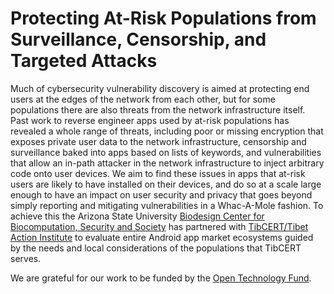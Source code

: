 # Protecting At-Risk Populations from Surveillance, Censorship, and Targeted Attacks

Much of cybersecurity vulnerability discovery is aimed at protecting end users
at the edges of the network from each other, but for some populations there are
also threats from the network infrastructure itself.  Past work to reverse
engineer apps used by at-risk populations has revealed a whole range of threats,
including poor or missing encryption that exposes private user data to the
network infrastructure, censorship and surveillance baked into apps based on
lists of keywords, and vulnerabilities that allow an in-path attacker in the
network infrastructure to inject arbitrary code onto user devices.  We aim to
find these issues in apps that at-risk users are likely to have installed on
their devices, and do so at a scale large enough to have an impact on user
security and privacy that goes beyond simply reporting and mitigating
vulnerabilities in a Whac-A-Mole fashion.  To achieve this the Arizona State
University [Biodesign Center for Biocomputation, Security and
Society](https://biodesign.asu.edu/Research/Centers/biocomputing-security-and-society)
has partnered with [TibCERT/Tibet Action Institute](https://tibcert.org/) to
evaluate entire Android app market ecosystems guided by the needs and local
considerations of the populations that TibCERT serves.

We are grateful for our work to be funded by the [Open Technology
Fund](https://www.opentech.fund/). 
